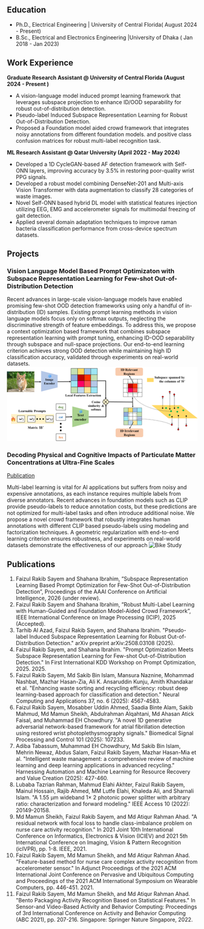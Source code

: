 

## Education
- Ph.D., Electrical Engineering  | University of Central Florida( August 2024 - Present)								       		
- B.Sc., Electrical and Electronics Engineering |University of Dhaka ( Jan 2018 - Jan 2023)

## Work Experience
**Graduate Research Assistant @ University of Central Florida (August 2024 - Present )**
- A vision-language model induced prompt learning framework that leverages subspace projection to enhance ID/OOD separability for robust out-of-distribution detection.
- Pseudo-label Induced Subspace Representation Learning for Robust Out-of-Distribution Detection.
- Proposed a Foundation model aided crowd framework that integrates noisy annotations from different foundation models. and positive class confusion matrices for robust multi-label recognition task.

**ML Research Assistant  @ Qatar University (April 2022 - May 2024)**
- Developed a 1D CycleGAN-based AF detection framework with Self-ONN layers, improving accuracy by 3.5% in restoring poor-quality wrist PPG signals.
- Developed a robust model combining DenseNet-201 and Multi-axis Vision Transformer with data augmentation to classify 28 categories of waste images.
- Novel Self-ONN based hybrid DL model with statistical features injection utilizing EEG, EMG and accelerometer signals for multimodal freezing of gait detection.
- Applied several domain adaptation techniques to improve raman bacteria classification performance from cross-device spectrum datasets.
  
## Projects
### Vision Language Model Based Prompt Optimizaton with Subspace Representation Learning for Few-shot Out-of-Distribution Detection


Recent advances in large-scale vision-language models have enabled promising few-shot OOD detection frameworks using only a handful of in-distribution (ID) samples. Existing prompt learning methods in vision language models focus only on softmax outputs, neglecting the discriminative strength of feature embeddings. To address this, we propose a context optimization based framework that combines subspace representation learning with prompt tuning, enhancing ID-OOD separability through subspace and null-space projections. Our end-to-end learning criterion achieves strong OOD detection while maintaining high ID classification accuracy, validated through experiments on real-world datasets.
![EEG Band Discovery](/assests/subcoop_v2.png)

### Decoding Physical and Cognitive Impacts of Particulate Matter Concentrations at Ultra-Fine Scales
[Publication](https://www.mdpi.com/1424-8220/22/11/4240)

Multi-label learning is vital for AI applications but suffers from noisy and expensive annotations, as each instance requires multiple labels from diverse annotators. Recent advances in foundation models such as CLIP provide pseudo-labels to reduce annotation costs, but these predictions are not optimized for multi-label tasks and often introduce additional noise. We propose a novel crowd framework that robustly integrates human annotations with different CLIP based pseudo-labels using modeling and factorization techniques. A geometric regularization with end-to-end learning criterion ensures robustness, and experiments on real-world datasets demonstrate the effectiveness of our approach
![Bike Study](/assests/img/bike_study.jpeg)


## Publications
1. Faizul Rakib Sayem and Shahana Ibrahim, ”Subspace Representation Learning Based Prompt Optimization for Few-Shot Out-of-Distribution Detection”, Proceedings of the AAAI Conference on Artificial Intelligence, 2026 (under review).
2. Faizul Rakib Sayem and Shahana Ibrahim, ”Robust Multi-Label Learning with Human-Guided and Foundation Model-Aided Crowd Framework”, IEEE International Conference on Image Processing (ICIP), 2025 (Accepted).
3. Tarhib Al Azad, Faizul Rakib Sayem, and Shahana Ibrahim. "Pseudo-label Induced Subspace Representation Learning for Robust Out-of-Distribution Detection." arXiv preprint arXiv:2508.03108 (2025).
4. Faizul Rakib Sayem, and Shahana Ibrahim. "Prompt Optimization Meets Subspace Representation Learning for Few-shot Out-of-Distribution Detection." In First International KDD Workshop on Prompt Optimization, 2025. 2025.
5. Faizul Rakib Sayem, Md Sakib Bin Islam, Mansura Naznine, Mohammad Nashbat, Mazhar Hasan-Zia, Ali K. Ansaruddin Kunju, Amith Khandakar et al. "Enhancing waste sorting and recycling efficiency: robust deep learning-based approach for classification and detection." Neural Computing and Applications 37, no. 6 (2025): 4567-4583.
6. Faizul Rakib Sayem, Mosabber Uddin Ahmed, Saadia Binte Alam, Sakib Mahmud, Md Mamun Sheikh, Abdulrahman Alqahtani, Md Ahasan Atick Faisal, and Muhammad EH Chowdhury. "A novel 1D generative adversarial network-based framework for atrial fibrillation detection using restored wrist photoplethysmography signals." Biomedical Signal Processing and Control 101 (2025): 107233.
7. Adiba Tabassum, Muhammad EH Chowdhury, Md Sakib Bin Islam, Mehrin Newaz, Abdus Salam, Faizul Rakib Sayem, Mazhar Hasan-Mia et al. "Intelligent waste management: a comprehensive review of machine learning and deep learning applications in advanced recycling." Harnessing Automation and Machine Learning for Resource Recovery and Value Creation (2025): 427-460.
8. Lubaba Tazrian Rahman, Mahmud Elahi Akhter, Faizul Rakib Sayem, Mainul Hossain, Rajib Ahmed, MM Lutfe Elahi, Khaleda Ali, and Sharnali Islam. "A 1.55 μm wideband 1× 2 photonic power splitter with arbitrary ratio: characterization and forward modeling." IEEE Access 10 (2022): 20149-20158.
9.  Md Mamun Sheikh, Faizul Rakib Sayem, and Md Atiqur Rahman Ahad. "A residual network with focal loss to handle class-imbalance problem on nurse care activity recognition." In 2021 Joint 10th International Conference on Informatics, Electronics & Vision (ICIEV) and 2021 5th International Conference on Imaging, Vision & Pattern Recognition (icIVPR), pp. 1-8. IEEE, 2021.
10.  Faizul Rakib Sayem, Md Mamun Sheikh, and Md Atiqur Rahman Ahad. "Feature-based method for nurse care complex activity recognition from accelerometer sensor." In Adjunct Proceedings of the 2021 ACM International Joint Conference on Pervasive and Ubiquitous Computing and Proceedings of the 2021 ACM International Symposium on Wearable Computers, pp. 446-451. 2021.
11.  Faizul Rakib Sayem, Md Mamun Sheikh, and Md Atiqur Rahman Ahad. "Bento Packaging Activity Recognition Based on Statistical Features." In Sensor-and Video-Based Activity and Behavior Computing: Proceedings of 3rd International Conference on Activity and Behavior Computing (ABC 2021), pp. 207-216. Singapore: Springer Nature Singapore, 2022.
